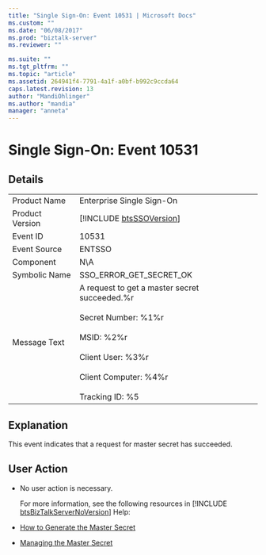 ```yaml
---
title: "Single Sign-On: Event 10531 | Microsoft Docs"
ms.custom: ""
ms.date: "06/08/2017"
ms.prod: "biztalk-server"
ms.reviewer: ""

ms.suite: ""
ms.tgt_pltfrm: ""
ms.topic: "article"
ms.assetid: 264941f4-7791-4a1f-a0bf-b992c9ccda64
caps.latest.revision: 13
author: "MandiOhlinger"
ms.author: "mandia"
manager: "anneta"
---
```

# Single Sign-On: Event 10531
## Details  

|                 |                                                                                                                                                                                                  |
|-----------------|--------------------------------------------------------------------------------------------------------------------------------------------------------------------------------------------------|
|  Product Name   |                                                                                    Enterprise Single Sign-On                                                                                     |
| Product Version |                                                                   [!INCLUDE [btsSSOVersion](../includes/btsssoversion-md.md)]                                                                    |
|    Event ID     |                                                                                              10531                                                                                               |
|  Event Source   |                                                                                              ENTSSO                                                                                              |
|    Component    |                                                                                               N\A                                                                                                |
|  Symbolic Name  |                                                                                     SSO_ERROR_GET_SECRET_OK                                                                                      |
|  Message Text   | A request to get a master secret succeeded.%r<br /><br /> Secret Number: %1%r<br /><br /> MSID: %2%r<br /><br /> Client User: %3%r<br /><br /> Client Computer: %4%r<br /><br /> Tracking ID: %5 |

## Explanation  
 This event indicates that a request for master secret has succeeded.  

## User Action  

- No user action is necessary.  

  For more information, see the following resources in [!INCLUDE [btsBizTalkServerNoVersion](../includes/btsbiztalkservernoversion-md.md)] Help:  

- [How to Generate the Master Secret](../core/how-to-generate-the-master-secret.md)  

- [Managing the Master Secret](../core/managing-the-master-secret.md)
